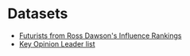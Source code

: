 # Datasets

* [Futurists from Ross Dawson's Influence Rankings](./futurists_rossdawson/)
* [Key Opinion Leader list](./futurists_koe/)
